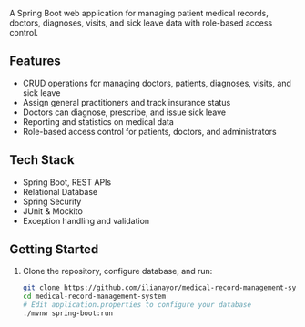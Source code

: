 A Spring Boot web application for managing patient medical records, doctors, diagnoses, visits, and sick leave data with role-based access control.

## Features

- CRUD operations for managing doctors, patients, diagnoses, visits, and sick leave  
- Assign general practitioners and track insurance status  
- Doctors can diagnose, prescribe, and issue sick leave  
- Reporting and statistics on medical data  
- Role-based access control for patients, doctors, and administrators  

## Tech Stack
- Spring Boot, REST APIs  
- Relational Database  
- Spring Security  
- JUnit & Mockito  
- Exception handling and validation

## Getting Started

1. Clone the repository, configure database, and run:  
   ```bash
   git clone https://github.com/ilianayor/medical-record-management-system.git
   cd medical-record-management-system
   # Edit application.properties to configure your database
   ./mvnw spring-boot:run
